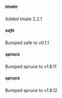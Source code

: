 ##### tmate
Added tmate 2.2.1

##### safe
Bumped safe to v0.1.1

##### spruce
Bumped spruce to v1.8.11

##### spruce
Bumped spruce to v1.8.12
